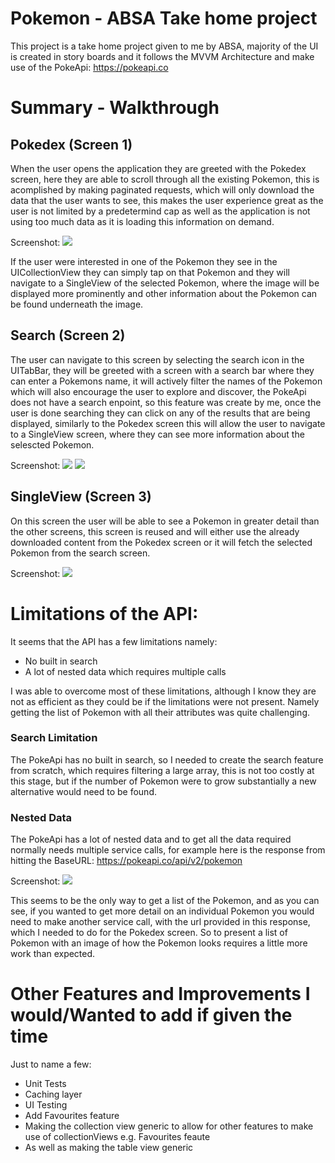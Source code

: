 # Pokemon - ABSA Take home project

This project is a take home project given to me by ABSA, majority of the UI is created in story boards and it follows the MVVM Architecture and make use of the PokeApi: https://pokeapi.co

# Summary - Walkthrough

## Pokedex (Screen 1)

When the user opens the application they are greeted with the Pokedex screen, here they are able to scroll through all the existing Pokemon, this is acomplished by making paginated requests, which will only download the data that the user wants to see, this makes the user experience great as the user is not limited by a predetermind cap as well as the application is not using too much data as it is loading this information on demand. 

Screenshot: 
![](Pokemon/Screenshots/Pokedex.png)



If the user were interested in one of the Pokemon they see in the UICollectionView they can simply tap on that Pokemon and they will navigate to a SingleView of the selected Pokemon, where the image will be displayed more prominently and other information about the Pokemon can be found underneath the image.


## Search (Screen 2)

The user can navigate to this screen by selecting the search icon in the UITabBar, they will be greeted with a screen with a search bar where they can enter a Pokemons name, it will actively filter the names of the Pokemon which will also encourage the user to explore and discover, the PokeApi does not have a search enpoint, so this feature was create by me, once the user is done searching they can click on any of the results that are being displayed, similarly to the Pokedex screen this will allow the user to navigate to a SingleView screen, where they can see more information about the selescted Pokemon. 

Screenshot: 
![](Pokemon/Screenshots/searchPokemon.png)
![](Pokemon/Screenshots/SearchPokemonSearching.png)



## SingleView (Screen 3)

On this screen the user will be able to see a Pokemon in greater detail than the other screens, this screen is reused and will either use the already downloaded content from the Pokedex screen or it will fetch the selected Pokemon from the search screen. 

Screenshot: 
![](Pokemon/Screenshots/SingleView.png)


# Limitations of the API: 

It seems that the API has a few limitations namely: 

- No built in search
- A lot of nested data which requires multiple calls


I was able to overcome most of these limitations, although I know they are not as efficient as they could be if the limitations were not present. Namely getting the list of Pokemon with all their attributes was quite challenging. 

### Search Limitation

The PokeApi has no built in search, so I needed to create the search feature from scratch, which requires filtering a large array, this is not too costly at this stage, but if the number of Pokemon were to grow substantially a new alternative would need to be found. 

### Nested Data

The PokeApi has a lot of nested data and to get all the data required normally needs multiple service calls, for example here is the response from hitting the BaseURL: https://pokeapi.co/api/v2/pokemon

Screenshot: 
![](Pokemon/Screenshots/Response.png)

This seems to be the only way to get a list of the Pokemon, and as you can see, if you wanted to get more detail on an individual Pokemon you would need to make another service call, with the url provided in this response, which I needed to do for the Pokedex screen. So to present a list of Pokemon with an image of how the Pokemon looks requires a little more work than expected. 

# Other Features and Improvements I would/Wanted to add if given the time

Just to name a few: 

- Unit Tests
- Caching layer
- UI Testing
- Add Favourites feature
- Making the collection view generic to allow for other features to make use of collectionViews e.g. Favourites feaute
- As well as making the table view generic






